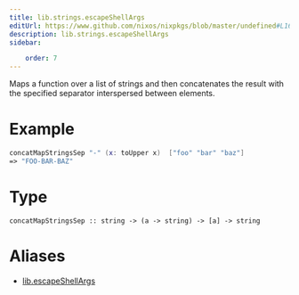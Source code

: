 ```yaml
---
title: lib.strings.escapeShellArgs
editUrl: https://www.github.com/nixos/nixpkgs/blob/master/undefined#L167C5
description: lib.strings.escapeShellArgs
sidebar:

    order: 7
---
```


Maps a function over a list of strings and then concatenates the
result with the specified separator interspersed between
elements.

# Example

```nix
concatMapStringsSep "-" (x: toUpper x)  ["foo" "bar" "baz"]
=> "FOO-BAR-BAZ"
```

# Type

```
concatMapStringsSep :: string -> (a -> string) -> [a] -> string
```


# Aliases

- [lib.escapeShellArgs](/nix-doc-comments/reference/lib/lib-escapeshellargs)


